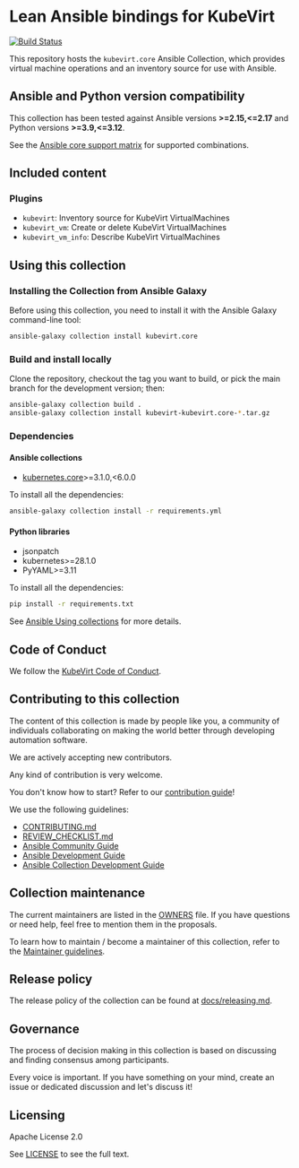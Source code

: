 # Lean Ansible bindings for KubeVirt
<!--start build_status -->
[![Build Status](https://github.com/kubevirt/kubevirt.core/workflows/CI/badge.svg?event=push)](https://github.com/kubevirt/kubevirt.core/actions)
<!--end build_status -->

This repository hosts the `kubevirt.core` Ansible Collection, which provides virtual machine operations and an inventory source for use with Ansible.

<!--start requires_ansible -->
## Ansible and Python version compatibility

This collection has been tested against Ansible versions **>=2.15,<=2.17** and Python versions **>=3.9,<=3.12**.

See the [Ansible core support matrix](https://docs.ansible.com/ansible/latest/reference_appendices/release_and_maintenance.html#ansible-core-support-matrix) for supported combinations.
<!--end requires_ansible -->

## Included content

### Plugins

* `kubevirt`: Inventory source for KubeVirt VirtualMachines
* `kubevirt_vm`: Create or delete KubeVirt VirtualMachines
* `kubevirt_vm_info`: Describe KubeVirt VirtualMachines

## Using this collection

<!--start galaxy_download -->
### Installing the Collection from Ansible Galaxy

Before using this collection, you need to install it with the Ansible Galaxy command-line tool:
```bash
ansible-galaxy collection install kubevirt.core
```
<!--end galaxy_download -->

### Build and install locally

Clone the repository, checkout the tag you want to build, or pick the main branch for the development version; then:
```bash
ansible-galaxy collection build .
ansible-galaxy collection install kubevirt-kubevirt.core-*.tar.gz
```

### Dependencies

<!--start collection_dependencies -->
#### Ansible collections

* [kubernetes.core](https://galaxy.ansible.com/ui/repo/published/kubernetes/core)>=3.1.0,<6.0.0

To install all the dependencies:
```bash
ansible-galaxy collection install -r requirements.yml
```
<!--end collection_dependencies -->

#### Python libraries

- jsonpatch
- kubernetes>=28.1.0
- PyYAML>=3.11

To install all the dependencies:
```bash
pip install -r requirements.txt
```

See [Ansible Using collections](https://docs.ansible.com/ansible/devel/user_guide/collections_using.html) for more details.

<!--start community_readme -->
## Code of Conduct

We follow the [KubeVirt Code of Conduct](https://github.com/kubevirt/kubevirt/blob/main/CODE_OF_CONDUCT.md).

## Contributing to this collection

The content of this collection is made by people like you, a community of individuals collaborating on making the world better through developing automation software.

We are actively accepting new contributors.

Any kind of contribution is very welcome.

You don't know how to start? Refer to our [contribution guide](CONTRIBUTING.md)!

We use the following guidelines:

* [CONTRIBUTING.md](CONTRIBUTING.md)
* [REVIEW_CHECKLIST.md](REVIEW_CHECKLIST.md)
* [Ansible Community Guide](https://docs.ansible.com/ansible/latest/community/index.html)
* [Ansible Development Guide](https://docs.ansible.com/ansible/devel/dev_guide/index.html)
* [Ansible Collection Development Guide](https://docs.ansible.com/ansible/devel/dev_guide/developing_collections.html#contributing-to-collections)

## Collection maintenance

The current maintainers are listed in the [OWNERS](OWNERS) file. If you have questions or need help, feel free to mention them in the proposals.

To learn how to maintain / become a maintainer of this collection, refer to the [Maintainer guidelines](https://docs.ansible.com/ansible/devel/community/maintainers.html).

## Release policy

The release policy of the collection can be found at [docs/releasing.md](docs/releasing.md).

## Governance

The process of decision making in this collection is based on discussing and finding consensus among participants.

Every voice is important. If you have something on your mind, create an issue or dedicated discussion and let's discuss it!
<!--end community_readme -->

<!--start support -->
<!--end support -->

## Licensing

Apache License 2.0

See [LICENSE](./LICENSE) to see the full text.
